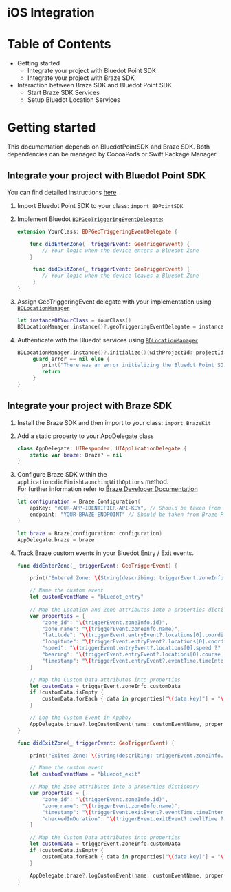 iOS Integration
=====================

Table of Contents
=================

*   Getting started
    *   Integrate your project with Bluedot Point SDK
    *   Integrate your project with Braze SDK
*   Interaction between Braze SDK and Bluedot Point SDK
    *   Start Braze SDK Services
    *   Setup Bluedot Location Services

Getting started
===============

This documentation depends on BluedotPointSDK and Braze SDK. Both dependencies can be managed by CocoaPods or Swift Package Manager.

Integrate your project with Bluedot Point SDK
---------------------------------------------

You can find detailed instructions [here](../../Point%20SDK/iOS/Quick%20Start.md)

1.  Import Bluedot Point SDK to your class: `import BDPointSDK`
2.  Implement Bluedot [`BDPGeoTriggeringEventDelegate`](https://ios-docs.bluedot.io/Protocols/BDPGeoTriggeringEventDelegate.html):
        
    ```swift
    extension YourClass: BDPGeoTriggeringEventDelegate {
    
        func didEnterZone(_ triggerEvent: GeoTriggerEvent) {
            // Your logic when the device enters a Bluedot Zone
        }
    
         func didExitZone(_ triggerEvent: GeoTriggerEvent) {
            // Your logic when the device leaves a Bluedot Zone
         }
    }
    ```
3.  Assign GeoTriggeringEvent delegate with your implementation using [`BDLocationManager`](https://ios-docs.bluedot.io/Classes/BDLocationManager.html)
    
    ```swift
    let instanceOfYourClass = YourClass()
    BDLocationManager.instance()?.geoTriggeringEventDelegate = instanceOfYourClass
    ```
    
4.  Authenticate with the Bluedot services using [`BDLocationManager`](https://ios-docs.bluedot.io/Classes/BDLocationManager.html#/c:objc(cs)BDLocationManager(im)initializeWithProjectId:completion:)
    
    ```swift
    BDLocationManager.instance()?.initialize()(withProjectId: projectId) { error in
         guard error == nil else {
            print("There was an error initializing the Bluedot Point SDK: \(error.localizedDescription)")
            return
         }
    }
    ```
    

Integrate your project with Braze SDK
--------------------------------------

1.  Install the Braze SDK and then import to your class: `import BrazeKit`

2.	Add a static property to your AppDelegate class

	```swift
	class AppDelegate: UIResponder, UIApplicationDelegate {
  		static var braze: Braze? = nil
	}
	```

3.  Configure Braze SDK within the `application:didFinishLaunchingWithOptions` method.  
For further information refer to [Braze Developer Documentation](https://www.braze.com/docs/developer_guide/platform_integration_guides/swift/initial_sdk_setup/overview)

	```swift
	let configuration = Braze.Configuration(
		apiKey: "YOUR-APP-IDENTIFIER-API-KEY", // Should be taken from Braze Portal -> Manage Settings -> Settings Tab -> Your App -> API Key
		endpoint: "YOUR-BRAZE-ENDPOINT" // Should be taken from Braze Portal -> Manage Settings -> Settings Tab -> Your App -> SDK Endpoint
	)

	let braze = Braze(configuration: configuration)
	AppDelegate.braze = braze
	```

4.  Track Braze custom events in your Bluedot Entry / Exit events.

	```swift
	func didEnterZone(_ triggerEvent: GeoTriggerEvent) {
	
		print("Entered Zone: \(String(describing: triggerEvent.zoneInfo.name))")
	
		// Name the custom event
		let customEventName = "bluedot_entry"
			
		// Map the Location and Zone attributes into a properties dictionary
		var properties = [
			"zone_id": "\(triggerEvent.zoneInfo.id)",
			"zone_name": "\(triggerEvent.zoneInfo.name)",
			"latitude": "\(triggerEvent.entryEvent?.locations[0].coordinate.latitude ?? 0.0)",
			"longitude": "\(triggerEvent.entryEvent?.locations[0].coordinate.longitude ?? 0.0)",
			"speed": "\(triggerEvent.entryEvent?.locations[0].speed ?? 0.0)",
			"bearing": "\(triggerEvent.entryEvent?.locations[0].course ?? 0.0)",
			"timestamp": "\(triggerEvent.entryEvent?.eventTime.timeIntervalSince1970 ?? 0.0)",
		]
	
		// Map the Custom Data attributes into properties
		let customData = triggerEvent.zoneInfo.customData
		if !customData.isEmpty {
			customData.forEach { data in properties["\(data.key)"] = "\(data.value)"}
		}
	
		// Log the Custom Event in Appboy
		AppDelegate.braze?.logCustomEvent(name: customEventName, properties: properties)
	}

	func didExitZone(_ triggerEvent: GeoTriggerEvent) {

		print("Exited Zone: \(String(describing: triggerEvent.zoneInfo.name))")
	
		// Name the custom event
		let customEventName = "bluedot_exit"
	
		// Map the Zone attributes into a properties dictionary
		var properties = [
			"zone_id": "\(triggerEvent.zoneInfo.id)",
			"zone_name": "\(triggerEvent.zoneInfo.name)",
			"timestamp": "\(triggerEvent.exitEvent?.eventTime.timeIntervalSince1970 ?? 0.0)",
			"checkedInDuration": "\(triggerEvent.exitEvent?.dwellTime ?? 0.0)"
		]
	
		// Map the Custom Data attributes into properties
		let customData = triggerEvent.zoneInfo.customData
		if !customData.isEmpty {
			customData.forEach { data in properties["\(data.key)"] = "\(data.value)"}
		}
	
		AppDelegate.braze?.logCustomEvent(name: customEventName, properties: properties)
	}
	```